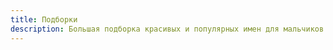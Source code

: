 ```yaml
---
title: Подборки
description: Большая подборка красивых и популярных имен для мальчиков и девочек с их значениями и происхождением для выбора имени ребенку
---
```


